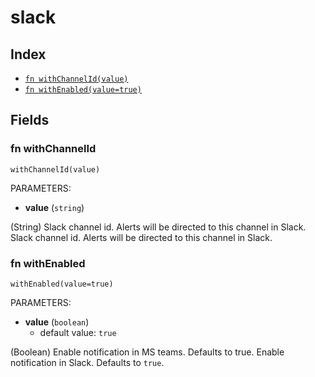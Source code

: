 # slack



## Index

* [`fn withChannelId(value)`](#fn-withchannelid)
* [`fn withEnabled(value=true)`](#fn-withenabled)

## Fields

### fn withChannelId

```jsonnet
withChannelId(value)
```

PARAMETERS:

* **value** (`string`)

(String) Slack channel id. Alerts will be directed to this channel in Slack.
Slack channel id. Alerts will be directed to this channel in Slack.
### fn withEnabled

```jsonnet
withEnabled(value=true)
```

PARAMETERS:

* **value** (`boolean`)
   - default value: `true`

(Boolean) Enable notification in MS teams. Defaults to true.
Enable notification in Slack. Defaults to `true`.